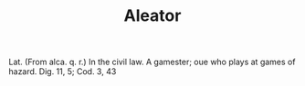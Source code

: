 ---
title: Aleator
letter: A
permalink: "/definitions/aleator.html"
body: Lat. (From alca. q. r.) In the civil law. A gamester; oue who plays at games
  of hazard. Dig. 11, 5; Cod. 3, 43
published_at: '2018-07-07'
source: Black's Law Dictionary
layout: post
---